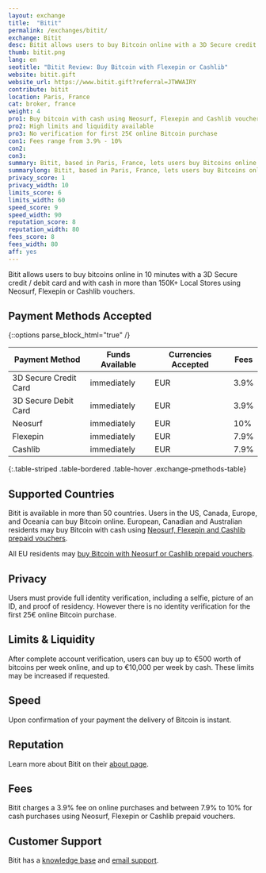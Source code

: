 ```yaml
---
layout: exchange
title:  "Bitit"
permalink: /exchanges/bitit/
exchange: Bitit
desc: Bitit allows users to buy Bitcoin online with a 3D Secure credit or debit card or with cash in more than 150K+ stores using Neosurf, Flexepin or Cashlib vouchers.
thumb: bitit.png
lang: en
seotitle: "Bitit Review: Buy Bitcoin with Flexepin or Cashlib"
website: bitit.gift
website_url: https://www.bitit.gift?referral=JTWWAIRY
contribute: bitit
location: Paris, France
cat: broker, france
weight: 4
pro1: Buy bitcoin with cash using Neosurf, Flexepin and Cashlib vouchers 
pro2: High limits and liquidity available
pro3: No verification for first 25€ online Bitcoin purchase
con1: Fees range from 3.9% - 10%
con2: 
con3:
summary: Bitit, based in Paris, France, lets users buy Bitcoins online with a 3D secure credit card or debit card, and with cash using Neosurf, Flexepin and Cashlib prepaid vouchers. 
summarylong: Bitit, based in Paris, France, lets users buy Bitcoins online with a 3D secure credit card or debit card, and with cash using Neosurf, Flexepin and Cashlib prepaid vouchers.  
privacy_score: 1
privacy_width: 10
limits_score: 6
limits_width: 60
speed_score: 9
speed_width: 90
reputation_score: 8
reputation_width: 80
fees_score: 8
fees_width: 80
aff: yes
--- 
```

Bitit allows users to buy bitcoins online in 10 minutes with a 3D Secure credit / debit card and with cash in more than 150K+ Local Stores using Neosurf, Flexepin or Cashlib vouchers. 

## Payment Methods Accepted

{::options parse_block_html="true" /}
<div class="table-responsive">

| Payment Method           | Funds Available | Currencies Accepted | Fees |
|--------------------------|-----------------|---------------------|------|
| 3D Secure Credit Card    | immediately     | EUR                 | 3.9% |
| 3D Secure Debit Card     | immediately     | EUR                 | 3.9% |
| Neosurf                  | immediately     | EUR                 | 10%  |
| Flexepin                 | immediately     | EUR                 | 7.9% |
| Cashlib                  | immediately     | EUR                 | 7.9% |
{:.table-striped .table-bordered .table-hover .exchange-pmethods-table}

</div>

## Supported Countries
Bitit is available in more than 50 countries. Users in the US, Canada, Europe, and Oceania can buy Bitcoin online. European, Canadian and Australian residents may buy Bitcoin with cash using [Neosurf, Flexepin and Cashlib prepaid vouchers](https://bitit.gift/voucher?referral=JTWWAIRY).

All EU residents may [buy Bitcoin with Neosurf or Cashlib prepaid vouchers](https://bitit.gift/voucher?referral=JTWWAIRY).

## Privacy
Users must provide full identity verification, including a selfie, picture of an ID, and proof of residency. However there is no identity verification for the first 25€ online Bitcoin purchase.

## Limits & Liquidity
After complete account verification, users can buy up to €500 worth of bitcoins per week online, and up to €10,000 per week by cash. These limits may be increased if requested. 

## Speed
Upon confirmation of your payment the delivery of Bitcoin is instant. 

## Reputation
Learn more about Bitit on their [about page](https://bitit.gift/about_us). 

## Fees
Bitit charges a 3.9% fee on online purchases and between 7.9% to 10% for cash purchases using Neosurf, Flexepin or Cashlib prepaid vouchers.


## Customer Support
Bitit has a [knowledge base](https://support.bitit.gift) and [email support](http://support.bitit.gift/hc/fr/requests/new). 
